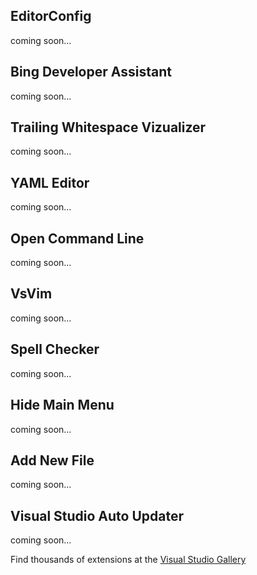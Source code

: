 ﻿<properties
	pageTitle="General extensions"
	description="This list of extensions covers more broad and general extensions that are relevant to all developers - including web developers."
	slug="general-extensions"
	keywords="vsix, extensibility, plugins"
/>

## EditorConfig
coming soon...

## Bing Developer Assistant
coming soon...

## Trailing Whitespace Vizualizer
coming soon...

## YAML Editor
coming soon...

## Open Command Line
coming soon...

## VsVim
coming soon...

## Spell Checker
coming soon...

## Hide Main Menu
coming soon...

## Add New File
coming soon...

## Visual Studio Auto Updater
coming soon...

Find thousands of extensions at the 
[Visual Studio Gallery](https://visualstudiogallery.msdn.microsoft.com/)